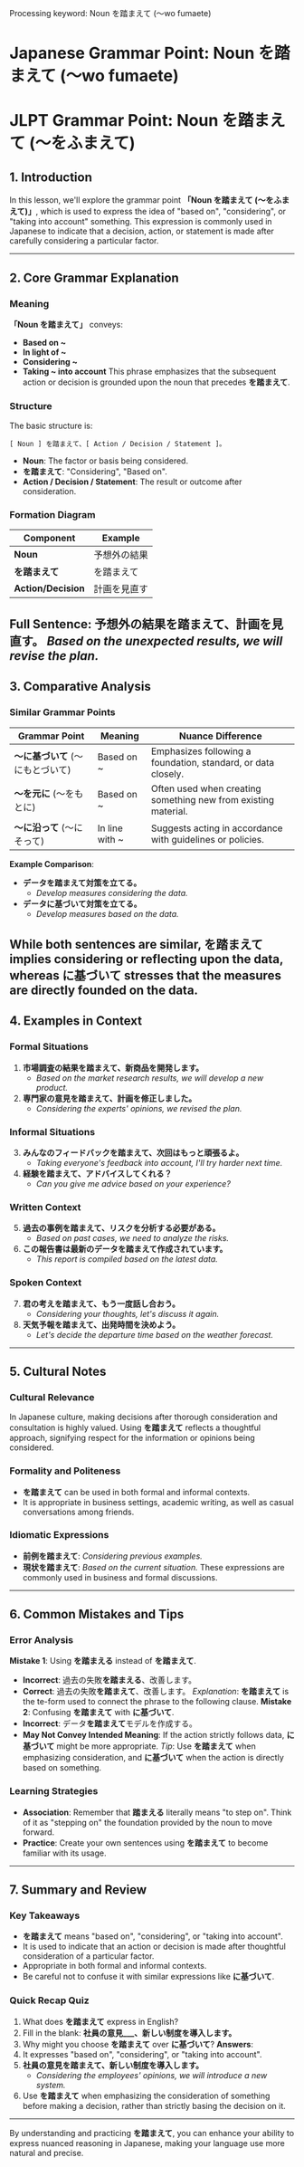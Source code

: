 Processing keyword: Noun を踏まえて (〜wo fumaete)
# Japanese Grammar Point: Noun を踏まえて (〜wo fumaete)
# JLPT Grammar Point: Noun を踏まえて (〜をふまえて)
## 1. Introduction
In this lesson, we'll explore the grammar point **「Noun を踏まえて (〜をふまえて)」**, which is used to express the idea of "based on", "considering", or "taking into account" something. This expression is commonly used in Japanese to indicate that a decision, action, or statement is made after carefully considering a particular factor.

---
## 2. Core Grammar Explanation
### Meaning
**「Noun を踏まえて」** conveys:
- **Based on ~**
- **In light of ~**
- **Considering ~**
- **Taking ~ into account**
This phrase emphasizes that the subsequent action or decision is grounded upon the noun that precedes **を踏まえて**.
### Structure
The basic structure is:
```
[ Noun ] を踏まえて、[ Action / Decision / Statement ]。
```
- **Noun**: The factor or basis being considered.
- **を踏まえて**: "Considering", "Based on".
- **Action / Decision / Statement**: The result or outcome after consideration.
### Formation Diagram
| **Component**       | **Example**     |
|---------------------|-----------------|
| **Noun**            | 予想外の結果     |
| **を踏まえて**      | を踏まえて       |
| **Action/Decision** | 計画を見直す     |
**Full Sentence**:
**予想外の結果を踏まえて、計画を見直す。**
*Based on the unexpected results, we will revise the plan.*
---
## 3. Comparative Analysis
### Similar Grammar Points
| Grammar Point                 | Meaning                 | Nuance Difference                                                |
|-------------------------------|-------------------------|------------------------------------------------------------------|
| **〜に基づいて** (〜にもとづいて) | Based on ~             | Emphasizes following a foundation, standard, or data closely.     |
| **〜を元に** (〜をもとに)        | Based on ~             | Often used when creating something new from existing material.    |
| **〜に沿って** (〜にそって)      | In line with ~         | Suggests acting in accordance with guidelines or policies.        |
**Example Comparison**:
- **データを踏まえて対策を立てる。**
  - *Develop measures considering the data.*
- **データに基づいて対策を立てる。**
  - *Develop measures based on the data.*
  
While both sentences are similar, **を踏まえて** implies considering or reflecting upon the data, whereas **に基づいて** stresses that the measures are directly founded on the data.
---
## 4. Examples in Context
### Formal Situations
1. **市場調査の結果を踏まえて、新商品を開発します。**
   - *Based on the market research results, we will develop a new product.*
2. **専門家の意見を踏まえて、計画を修正しました。**
   - *Considering the experts' opinions, we revised the plan.*
### Informal Situations
3. **みんなのフィードバックを踏まえて、次回はもっと頑張るよ。**
   - *Taking everyone's feedback into account, I'll try harder next time.*
4. **経験を踏まえて、アドバイスしてくれる？**
   - *Can you give me advice based on your experience?*
### Written Context
5. **過去の事例を踏まえて、リスクを分析する必要がある。**
   - *Based on past cases, we need to analyze the risks.*
6. **この報告書は最新のデータを踏まえて作成されています。**
   - *This report is compiled based on the latest data.*
### Spoken Context
7. **君の考えを踏まえて、もう一度話し合おう。**
   - *Considering your thoughts, let's discuss it again.*
8. **天気予報を踏まえて、出発時間を決めよう。**
   - *Let's decide the departure time based on the weather forecast.*
---
## 5. Cultural Notes
### Cultural Relevance
In Japanese culture, making decisions after thorough consideration and consultation is highly valued. Using **を踏まえて** reflects a thoughtful approach, signifying respect for the information or opinions being considered.
### Formality and Politeness
- **を踏まえて** can be used in both formal and informal contexts.
- It is appropriate in business settings, academic writing, as well as casual conversations among friends.
### Idiomatic Expressions
- **前例を踏まえて**: *Considering previous examples.*
- **現状を踏まえて**: *Based on the current situation.*
These expressions are commonly used in business and formal discussions.
---
## 6. Common Mistakes and Tips
### Error Analysis
**Mistake 1**: Using **を踏まえる** instead of **を踏まえて**.
- **Incorrect**: 過去の失敗**を踏まえる**、改善します。
- **Correct**: 過去の失敗**を踏まえて**、改善します。
*Explanation*: **を踏まえて** is the te-form used to connect the phrase to the following clause.
**Mistake 2**: Confusing **を踏まえて** with **に基づいて**.
- **Incorrect**: データ**を踏まえて**モデルを作成する。
- **May Not Convey Intended Meaning**: If the action strictly follows data, **に基づいて** might be more appropriate.
*Tip*: Use **を踏まえて** when emphasizing consideration, and **に基づいて** when the action is directly based on something.
### Learning Strategies
- **Association**: Remember that **踏まえる** literally means "to step on". Think of it as "stepping on" the foundation provided by the noun to move forward.
- **Practice**: Create your own sentences using **を踏まえて** to become familiar with its usage.
---
## 7. Summary and Review
### Key Takeaways
- **を踏まえて** means "based on", "considering", or "taking into account".
- It is used to indicate that an action or decision is made after thoughtful consideration of a particular factor.
- Appropriate in both formal and informal contexts.
- Be careful not to confuse it with similar expressions like **に基づいて**.
### Quick Recap Quiz
1. What does **を踏まえて** express in English?
2. Fill in the blank: **社員の意見___、新しい制度を導入します。**
3. Why might you choose **を踏まえて** over **に基づいて**?
**Answers**:
1. It expresses "based on", "considering", or "taking into account".
2. **社員の意見を踏まえて、新しい制度を導入します。**
   - *Considering the employees' opinions, we will introduce a new system.*
3. Use **を踏まえて** when emphasizing the consideration of something before making a decision, rather than strictly basing the decision on it.
---
By understanding and practicing **を踏まえて**, you can enhance your ability to express nuanced reasoning in Japanese, making your language use more natural and precise.
